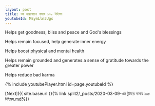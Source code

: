 ```yaml
---
layout: post
title: ওম ভ্রূদ্ধাত্মানে নামায ১০৮ টাইমস
youtubeId: MEymLln3Ugs
---
```

 
 
Helps get goodness, bliss and peace and God's blessings
 
Helps remain focused, help generate inner energy 
 
Helps boost physical and mental health 
 
Helps remain grounded and generates a sense of gratitude towards the greater power 
 
Helps reduce bad karma
 
 
 
 


{% include youtubePlayer.html id=page.youtubeId %}
 
[Next]({{ site.baseurl }}{% link  split2/_posts/2020-03-09-ওম টুটায়ে নামায  ১০৮ টাইমস.md%})
 
